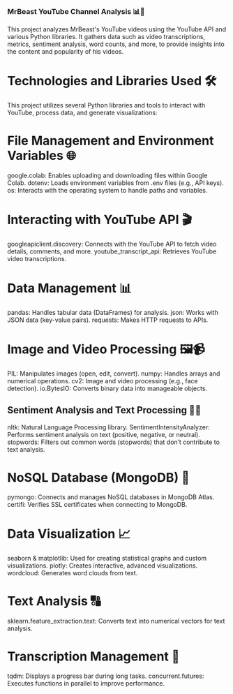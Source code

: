 ### MrBeast YouTube Channel Analysis 📊🎥

This project analyzes MrBeast's YouTube videos using the YouTube API and various Python libraries. It gathers data such as video transcriptions, metrics, sentiment analysis, word counts, and more, to provide insights into the content and popularity of his videos.

# Technologies and Libraries Used 🛠️

This project utilizes several Python libraries and tools to interact with YouTube, process data, and generate visualizations:

# File Management and Environment Variables 🌐

google.colab: Enables uploading and downloading files within Google Colab.
dotenv: Loads environment variables from .env files (e.g., API keys).
os: Interacts with the operating system to handle paths and variables.

# Interacting with YouTube API 🎬

googleapiclient.discovery: Connects with the YouTube API to fetch video details, comments, and more.
youtube_transcript_api: Retrieves YouTube video transcriptions.

# Data Management 📊

pandas: Handles tabular data (DataFrames) for analysis.
json: Works with JSON data (key-value pairs).
requests: Makes HTTP requests to APIs.

# Image and Video Processing 🖼️📹

PIL: Manipulates images (open, edit, convert).
numpy: Handles arrays and numerical operations.
cv2: Image and video processing (e.g., face detection).
io.BytesIO: Converts binary data into manageable objects.

## Sentiment Analysis and Text Processing 🧠💬

nltk: Natural Language Processing library.
SentimentIntensityAnalyzer: Performs sentiment analysis on text (positive, negative, or neutral).
stopwords: Filters out common words (stopwords) that don’t contribute to text analysis.

# NoSQL Database (MongoDB) 💾

pymongo: Connects and manages NoSQL databases in MongoDB Atlas.
certifi: Verifies SSL certificates when connecting to MongoDB.

# Data Visualization 📈

seaborn & matplotlib: Used for creating statistical graphs and custom visualizations.
plotly: Creates interactive, advanced visualizations.
wordcloud: Generates word clouds from text.

# Text Analysis 🔠

sklearn.feature_extraction.text: Converts text into numerical vectors for text analysis.

# Transcription Management 📝

tqdm: Displays a progress bar during long tasks.
concurrent.futures: Executes functions in parallel to improve performance.
